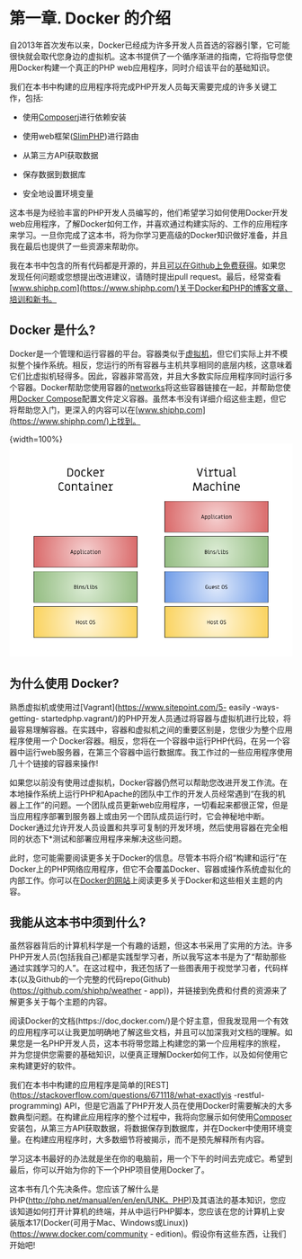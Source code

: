 # 第一章. Docker 的介绍

自2013年首次发布以来，Docker已经成为许多开发人员首选的容器引擎，它可能很快就会取代您身边的虚拟机。这本书提供了一个循序渐进的指南，它将指导您使用Docker构建一个真正的PHP web应用程序，同时介绍该平台的基础知识。

我们在本书中构建的应用程序将完成PHP开发人员每天需要完成的许多关键工作，包括:

* 使用[Composer](https://getcomposer.org/)j进行依赖安装

* 使用web框架([SlimPHP](https://www.slimframework.com/))进行路由

* 从第三方API获取数据

* 保存数据到数据库

* 安全地设置环境变量

这本书是为经验丰富的PHP开发人员编写的，他们希望学习如何使用Docker开发web应用程序，了解Docker如何工作，并喜欢通过构建实际的、工作的应用程序来学习。一旦你完成了这本书，将为你学习更高级的Docker知识做好准备，并且我在最后也提供了一些资源来帮助你。

我在本书中包含的所有代码都是开源的，并且[可以在Github上免费获得](https://github.com/shiphp/weather-app)。如果您发现任何问题或您想提出改进建议，请随时提出pull request。最后，经常查看[www.shiphp.com](https://www.shiphp.com/)关于Docker和PHP的博客文章、培训和新书。

## Docker 是什么?

Docker是一个管理和运行容器的平台。容器类似于[虚拟机](https://en.wikipedia.org/wiki/Virtual_machine)，但它们实际上并不模拟整个操作系统。相反，您运行的所有容器与主机共享相同的底层内核，这意味着它们比虚拟机轻得多。因此，容器非常高效，并且大多数实际应用程序同时运行多个容器。Docker帮助您使用容器的[networks](https://docs.docker.com/engine/userguide/networking/)将这些容器链接在一起，并帮助您使用[Docker Compose](https://docs.docker.com/compose/)配置文件定义容器。虽然本书没有详细介绍这些主题，但它将帮助您入门，更深入的内容可以在[www.shiphp.com](https://www.shiphp.com/)上找到。

{width=100%}
![图1:Docker容器vs.虚拟机](images/diagram1.png)

## 为什么使用 Docker?

熟悉虚拟机或使用过[Vagrant](https://www.sitepoint.com/5- easily -ways-getting- startedphp.vagrant/)的PHP开发人员通过将容器与虚拟机进行比较，将最容易理解容器。在实践中，容器和虚拟机之间的重要区别是，您很少为整个应用程序使用*一个* Docker容器。相反，您将在一个容器中运行PHP代码，在另一个容器中运行web服务器，在第三个容器中运行数据库。我工作过的一些应用程序使用几十个链接的容器来操作!

如果您以前没有使用过虚拟机，Docker容器仍然可以帮助您改进开发工作流。在本地操作系统上运行PHP和Apache的团队中工作的开发人员经常遇到“在我的机器上工作”的问题。一个团队成员更新web应用程序，一切看起来都很正常，但是当应用程序部署到服务器上或由另一个团队成员运行时，它会神秘地中断。Docker通过允许开发人员设置和共享可复制的开发环境，然后使用容器在完全相同的状态下*测试和部署应用程序来解决这些问题。

此时，您可能需要阅读更多关于Docker的信息。尽管本书将介绍“构建和运行”在Docker上的PHP网络应用程序，但它不会覆盖Docker、容器或操作系统虚拟化的内部工作。你可以在[Docker的网站](https://www.docker.com/what-docker)上阅读更多关于Docker和这些相关主题的内容。

## 我能从这本书中须到什么?

虽然容器背后的计算机科学是一个有趣的话题，但这本书采用了实用的方法。许多PHP开发人员(包括我自己)都是实践型学习者，所以我写这本书是为了“帮助那些通过实践学习的人”。在这过程中，我还包括了一些图表用于视觉学习者，代码样本(以及Github的一个完整的代码repo(Github)(https://github.com/shiphp/weather - app))，并链接到免费和付费的资源来了解更多关于每个主题的内容。

阅读Docker的文档(https://doc,docker.com/)是个好主意，但我发现用一个有效的应用程序可以让我更加明确地了解这些文档，并且可以加深我对文档的理解。如果您是一名PHP开发人员，这本书将带您踏上构建您的第一个应用程序的旅程，并为您提供您需要的基础知识，以便真正理解Docker如何工作，以及如何使用它来构建更好的软件。

我们在本书中构建的应用程序是简单的[REST](https://stackoverflow.com/questions/671118/what-exactlyis -restful-programming) API，但是它涵盖了PHP开发人员在使用Docker时需要解决的大多数典型问题。在构建此应用程序的整个过程中，我将向您展示如何使用[Composer](https://getcomposer.org/)安装包，从第三方API获取数据，将数据保存到数据库，并在Docker中使用环境变量。在构建应用程序时，大多数细节将被揭示，而不是预先解释所有内容。

学习这本书最好的办法就是坐在你的电脑前，用一个下午的时间去完成它。希望到最后，你可以开始为你的下一个PHP项目使用Docker了。

这本书有几个先决条件。您应该了解什么是PHP(http://php.net/manual/en/en/en/UNK。PHP)及其语法的基本知识，您应该知道如何打开计算机的终端，并从中运行PHP脚本，您应该在您的计算机上安装版本17(Docker(可用于Mac、Windows或Linux))(https://www.docker.com/community - edition)。假设你有这些东西，让我们开始吧!